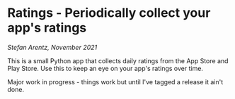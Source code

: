 # Ratings - Periodically collect your app's ratings
*Stefan Arentz, November 2021*

This is a small Python app that collects daily ratings from the App Store and Play Store. Use this to keep an eye on your app's ratings over time.

Major work in progress - things work but until I've tagged a release it ain't done.

